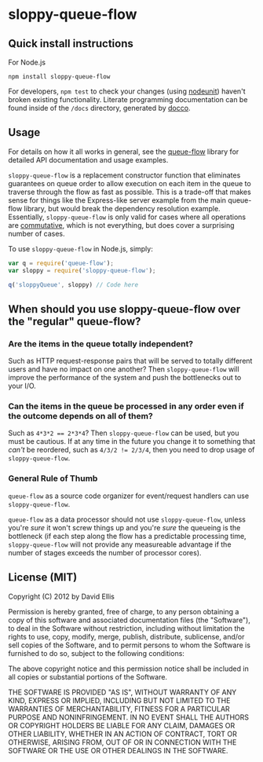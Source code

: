 # sloppy-queue-flow

## Quick install instructions

For Node.js

    npm install sloppy-queue-flow

For developers, ``npm test`` to check your changes (using [nodeunit](https://github.com/caolan/nodeunit/)) haven't broken existing functionality. Literate programming documentation can be found inside of the ``/docs`` directory, generated by [docco](http://jashkenas.github.com/docco/).

## Usage

For details on how it all works in general, see the [queue-flow](https://github.com/dfellis/queue-flow/) library for detailed API documentation and usage examples.

``sloppy-queue-flow`` is a replacement constructor function that eliminates guarantees on queue order to allow execution on each item in the queue to traverse through the flow as fast as possible. This is a trade-off that makes sense for things like the Express-like server example from the main queue-flow library, but would break the dependency resolution example. Essentially, ``sloppy-queue-flow`` is only valid for cases where all operations are [commutative](http://en.wikipedia.org/wiki/Commutative_property), which is not everything, but does cover a surprising number of cases.

To use ``sloppy-queue-flow`` in Node.js, simply:

```js
var q = require('queue-flow');
var sloppy = require('sloppy-queue-flow');

q('sloppyQueue', sloppy) // Code here
```

## When should you use sloppy-queue-flow over the "regular" queue-flow?

### Are the items in the queue totally independent?

Such as HTTP request-response pairs that will be served to totally different users and have no impact on one another? Then ``sloppy-queue-flow`` will improve the performance of the system and push the bottlenecks out to your I/O.

### Can the items in the queue be processed in any order even if the outcome depends on all of them?

Such as ``4*3*2 == 2*3*4``? Then ``sloppy-queue-flow`` can be used, but you must be cautious. If at any time in the future you change it to something that *can't* be reordered, such as ``4/3/2 != 2/3/4``, then you need to drop usage of ``sloppy-queue-flow``.

### General Rule of Thumb

``queue-flow`` as a source code organizer for event/request handlers can use ``sloppy-queue-flow``.

``queue-flow`` as a data processor should not use ``sloppy-queue-flow``, unless you're *sure* it won't screw things up and you're *sure* the queueing is the bottleneck (if each step along the flow has a predictable processing time, ``sloppy-queue-flow`` will not provide any measureable advantage if the number of stages exceeds the number of processor cores).

## License (MIT)

Copyright (C) 2012 by David Ellis

Permission is hereby granted, free of charge, to any person obtaining a copy
of this software and associated documentation files (the "Software"), to deal
in the Software without restriction, including without limitation the rights
to use, copy, modify, merge, publish, distribute, sublicense, and/or sell
copies of the Software, and to permit persons to whom the Software is
furnished to do so, subject to the following conditions:

The above copyright notice and this permission notice shall be included in
all copies or substantial portions of the Software.

THE SOFTWARE IS PROVIDED "AS IS", WITHOUT WARRANTY OF ANY KIND, EXPRESS OR
IMPLIED, INCLUDING BUT NOT LIMITED TO THE WARRANTIES OF MERCHANTABILITY,
FITNESS FOR A PARTICULAR PURPOSE AND NONINFRINGEMENT. IN NO EVENT SHALL THE
AUTHORS OR COPYRIGHT HOLDERS BE LIABLE FOR ANY CLAIM, DAMAGES OR OTHER
LIABILITY, WHETHER IN AN ACTION OF CONTRACT, TORT OR OTHERWISE, ARISING FROM,
OUT OF OR IN CONNECTION WITH THE SOFTWARE OR THE USE OR OTHER DEALINGS IN
THE SOFTWARE.

